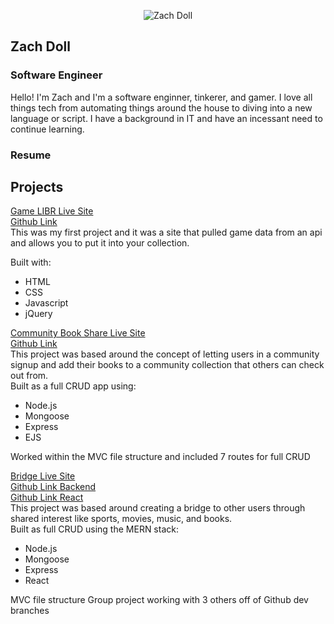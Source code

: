 <p align="center">
<img src="https://i.imgur.com/735DznM.png" alt="Zach Doll" title="My Picture" />
</p>  

## Zach Doll
### Software Engineer

Hello! I'm Zach and I'm a software enginner, tinkerer, and gamer. I love all things tech from automating things around the house to diving into a new language or script. I have a background in IT and have an incessant need to continue learning.  

### Resume

## Projects
[Game LIBR Live Site](https://game-libr.herokuapp.com/)  
[Github Link](https://github.com/elanmoridin/game-libr)  
This was my first project and it was a site that pulled game data from an api and allows you to put it into your collection.  

Built with:  
- HTML  
- CSS  
- Javascript  
- jQuery  

[Community Book Share Live Site](https://community-book-share.herokuapp.com/)  
[Github Link](https://github.com/elanmoridin/book-share)  
This project was based around the concept of letting users in a community signup and add their books to a community collection that others can check out from.  
Built as a full CRUD app using:  

- Node.js  
- Mongoose  
- Express  
- EJS  

Worked within the MVC file structure and included 7 routes for full CRUD

[Bridge Live Site](https://bridge-app-react.herokuapp.com/)  
[Github Link Backend](https://github.com/elanmoridin/bridge-api)  
[Github Link React](https://github.com/elanmoridin/bridge-api)  
This project was based around creating a bridge to other users through shared interest like sports, movies, music, and books.  
Built as full CRUD using the MERN stack:  

- Node.js  
- Mongoose  
- Express  
- React  

MVC file structure Group project working with 3 others off of Github dev branches

